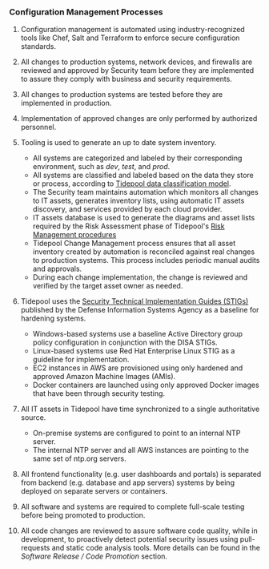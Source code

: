 ### Configuration Management Processes

1. Configuration management is automated using industry-recognized tools like
   Chef, Salt and Terraform to enforce secure configuration standards.

2. All changes to production systems, network devices, and firewalls are
   reviewed and approved by Security team before they are implemented to assure
   they comply with business and security requirements.

3. All changes to production systems are tested before they are implemented in
   production.

4. Implementation of approved changes are only performed by authorized
   personnel.

5. Tooling is used to generate an up to date system inventory.

    * All systems are categorized and labeled by their corresponding
      environment, such as *dev*, *test*, and *prod*.
    * All systems are classified and labeled based on the data they store or
      process, according to [Tidepool data classification
      model](assets/data-classification-and-handling.pdf).
    * The Security team maintains automation which monitors all changes to IT
      assets, generates inventory lists, using automatic IT assets discovery,
      and services provided by each cloud provider.
    * IT assets database is used to generate the diagrams and asset lists
      required by the Risk Assessment phase of Tidepool's
      [Risk Management procedures](risk-mgmt.md)
    * Tidepool Change Management process ensures that all asset inventory
      created by automation is reconciled against real changes to production
      systems. This process includes periodic manual audits and approvals.
    * During each change implementation, the change is reviewed and verified by
      the target asset owner as needed.

6. Tidepool uses the [Security Technical Implementation Guides
   (STIGs)](http://iase.disa.mil/stigs/) published by the Defense Information
   Systems Agency as a baseline for hardening systems.

    * Windows-based systems use a baseline Active Directory group policy
      configuration in conjunction with the DISA STIGs.
    * Linux-based systems use Red Hat Enterprise Linux STIG as a guideline for
      implementation.
    * EC2 instances in AWS are provisioned using only hardened and approved
      Amazon Machine Images (AMIs).
    * Docker containers are launched using only approved Docker images that have
      been through security testing.

7. All IT assets in Tidepool have time synchronized to a single
   authoritative source.

    * On-premise systems are configured to point to an internal NTP server.
    * The internal NTP server and all AWS instances are pointing to the same set
      of ntp.org servers.

6. All frontend functionality (e.g. user dashboards and portals) is separated
   from backend (e.g. database and app servers) systems by being deployed on
   separate servers or containers.

7. All software and systems are required to complete full-scale testing before
   being promoted to production.

8. All code changes are reviewed to assure software code quality, while in
   development, to proactively detect potential security issues using
   pull-requests and static code analysis tools.  More details can be found in
   the *Software Release / Code Promotion* section.
